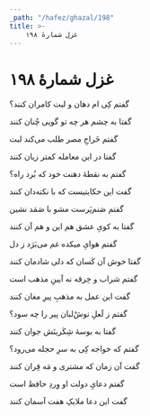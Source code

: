 ```yaml
---
_path: "/hafez/ghazal/198"
title: >-
    غزل شمارهٔ ۱۹۸
---
```

# غزل شمارهٔ ۱۹۸

<div class="b" id="bn1"><div class="m1"><p>گفتم کِی ام دهان و لبت کامران کنند؟</p></div>
<div class="m2"><p>گفتا به چشم هر چه تو گویی چُنان کنند</p></div></div>
<div class="b" id="bn2"><div class="m1"><p>گفتم خَراجِ مصر طلب می‌کند لبت</p></div>
<div class="m2"><p>گفتا در این معامله کمتر زیان کنند</p></div></div>
<div class="b" id="bn3"><div class="m1"><p>گفتم به نقطهٔ دهنت خود که بُرد راه؟</p></div>
<div class="m2"><p>گفت این حکایتیست که با نکته‌دان کنند</p></div></div>
<div class="b" id="bn4"><div class="m1"><p>گفتم صَنم‌پَرست مشو با صَمَد نشین</p></div>
<div class="m2"><p>گفتا به کویِ عشق هم این و هم آن کنند</p></div></div>
<div class="b" id="bn5"><div class="m1"><p>گفتم هوایِ میکده غم می‌بَرَد ز دل</p></div>
<div class="m2"><p>گفتا خوش آن کَسان که دلی شادمان کنند</p></div></div>
<div class="b" id="bn6"><div class="m1"><p>گفتم شراب و خِرقه نه آیینِ مذهب است</p></div>
<div class="m2"><p>گفت این عمل به مذهبِ پیرِ مغان کنند</p></div></div>
<div class="b" id="bn7"><div class="m1"><p>گفتم ز لَعلِ نوش‌ْلبان پیر را چه سود؟</p></div>
<div class="m2"><p>گفتا به بوسهٔ شِکَرینَش جوان کنند</p></div></div>
<div class="b" id="bn8"><div class="m1"><p>گفتم که خواجه کِی به سرِ حجله می‌رود؟</p></div>
<div class="m2"><p>گفت آن زمان که مشتری و مَه قِران کنند</p></div></div>
<div class="b" id="bn9"><div class="m1"><p>گفتم دعایِ دولت او وِردِ حافظ است</p></div>
<div class="m2"><p>گفت این دعا ملایکِ هفت آسمان کنند</p></div></div>
